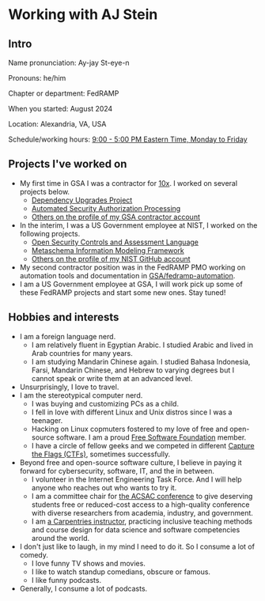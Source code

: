 # Working with AJ Stein

## Intro

Name pronunciation: Ay-jay St-eye-n

Pronouns: he/him

Chapter or department: FedRAMP

When you started: August 2024

Location: Alexandria, VA, USA

Schedule/working hours: [9:00 - 5:00 PM Eastern Time, Monday to Friday](https://time.is/Washington,_D.C.)

## Projects I've worked on

- My first time in GSA I was a contractor for [10x](https://10x.gsa.gov). I worked on several projects below.
  - [Dependency Upgrades Project](https://github.com/18F/10x-dux-vuls-eval)
  - [Automated Security Authorization Processing](https://github.com/18F/fedramp-automation)
  - [Others on the profile of my GSA contractor account](https://github.com/ohsh6o)
- In the interim, I was a US Government employee at NIST, I worked on the following projects.
  - [Open Security Controls and Assessment Language](https://pages.nist.gov/OSCAL/)
  - [Metaschema Information Modeling Framework](https://pages.nist.gov/metaschema/)
  - [Others on the profile of my NIST GitHub account](https://github.com/aj-stein-nist/)
- My second contractor position was in the FedRAMP PMO working on automation tools and documentation in [GSA/fedramp-automation](https://github.com/GSA/fedramp-automation).
- I am a US Government employee at GSA, I will work pick up some of these FedRAMP projects and start some new ones. Stay tuned!

## Hobbies and interests

- I am a foreign language nerd.
  - I am relatively fluent in Egyptian Arabic. I studied Arabic and lived in Arab countries for many years.
  - I am studying Mandarin Chinese again. I studied Bahasa Indonesia, Farsi, Mandarin Chinese, and Hebrew to varying degrees but I cannot speak or write them at an advanced level.
- Unsurprisingly, I love to travel.
- I am the stereotypical computer nerd.
  - I was buying and customizing PCs as a child.
  - I fell in love with different Linux and Unix distros since I was a teenager.
  - Hacking on Linux copmuters fostered to my love of free and open-source software. I am a proud [Free Software Foundation](https://www.fsf.org/) member.
  - I have a circle of fellow geeks and we competed in different [Capture the Flags (CTFs)](https://ctftime.org/), sometimes successfully.
- Beyond free and open-source software culture, I believe in paying it forward for cybersecurity, software, IT, and the in between.
  - I volunteer in the Internet Engineering Task Force. And I will help anyone who reaches out who wants to try it.
  - I am a committee chair for [the ACSAC conference](https://www.acsac.org/) to give deserving students free or reduced-cost access to a high-quality conference with diverse researchers from academia, industry, and government.
  - I am [a Carpentries instructor](https://carpentries.org/), practicing inclusive teaching methods and course design for data science and software competencies around the world.
- I don't just like to laugh, in my mind I need to do it. So I consume a lot of comedy.
  - I love funny TV shows and movies.
  - I like to watch standup comedians, obscure or famous.
  - I like funny podcasts.
- Generally, I consume a lot of podcasts.
